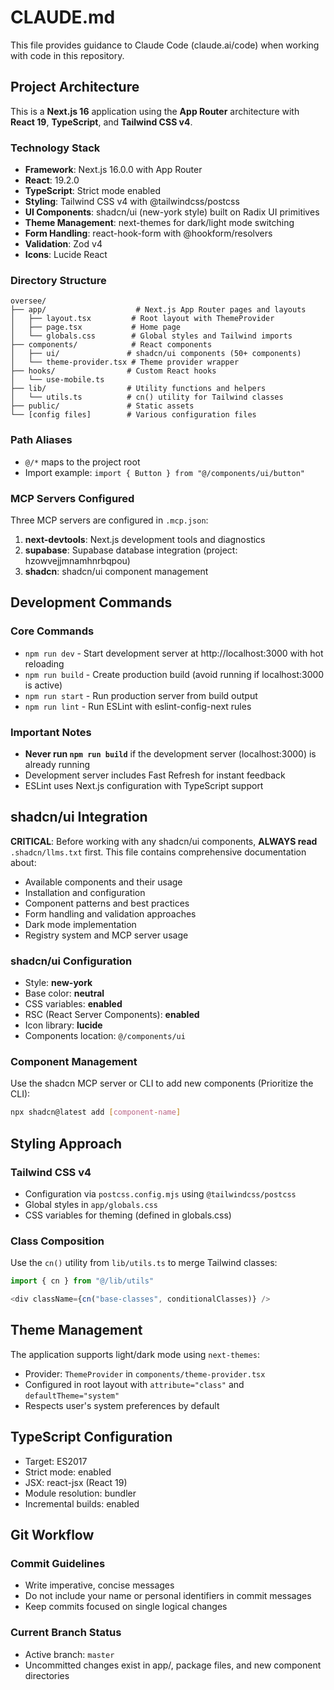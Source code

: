 # CLAUDE.md

This file provides guidance to Claude Code (claude.ai/code) when working with code in this repository.

## Project Architecture

This is a **Next.js 16** application using the **App Router** architecture with **React 19**, **TypeScript**, and **Tailwind CSS v4**.

### Technology Stack
- **Framework**: Next.js 16.0.0 with App Router
- **React**: 19.2.0
- **TypeScript**: Strict mode enabled
- **Styling**: Tailwind CSS v4 with @tailwindcss/postcss
- **UI Components**: shadcn/ui (new-york style) built on Radix UI primitives
- **Theme Management**: next-themes for dark/light mode switching
- **Form Handling**: react-hook-form with @hookform/resolvers
- **Validation**: Zod v4
- **Icons**: Lucide React

### Directory Structure
```
oversee/
├── app/                    # Next.js App Router pages and layouts
│   ├── layout.tsx         # Root layout with ThemeProvider
│   ├── page.tsx           # Home page
│   └── globals.css        # Global styles and Tailwind imports
├── components/            # React components
│   ├── ui/               # shadcn/ui components (50+ components)
│   └── theme-provider.tsx # Theme provider wrapper
├── hooks/                # Custom React hooks
│   └── use-mobile.ts
├── lib/                  # Utility functions and helpers
│   └── utils.ts          # cn() utility for Tailwind classes
├── public/               # Static assets
└── [config files]        # Various configuration files
```

### Path Aliases
- `@/*` maps to the project root
- Import example: `import { Button } from "@/components/ui/button"`

### MCP Servers Configured
Three MCP servers are configured in `.mcp.json`:
1. **next-devtools**: Next.js development tools and diagnostics
2. **supabase**: Supabase database integration (project: hzowvejjmnamhnrbqpou)
3. **shadcn**: shadcn/ui component management

## Development Commands

### Core Commands
- `npm run dev` - Start development server at http://localhost:3000 with hot reloading
- `npm run build` - Create production build (avoid running if localhost:3000 is active)
- `npm run start` - Run production server from build output
- `npm run lint` - Run ESLint with eslint-config-next rules

### Important Notes
- **Never run `npm run build`** if the development server (localhost:3000) is already running
- Development server includes Fast Refresh for instant feedback
- ESLint uses Next.js configuration with TypeScript support

## shadcn/ui Integration

**CRITICAL**: Before working with any shadcn/ui components, **ALWAYS read** `.shadcn/llms.txt` first. This file contains comprehensive documentation about:
- Available components and their usage
- Installation and configuration
- Component patterns and best practices
- Form handling and validation approaches
- Dark mode implementation
- Registry system and MCP server usage

### shadcn/ui Configuration
- Style: **new-york**
- Base color: **neutral**
- CSS variables: **enabled**
- RSC (React Server Components): **enabled**
- Icon library: **lucide**
- Components location: `@/components/ui`

### Component Management
Use the shadcn MCP server or CLI to add new components (Prioritize the CLI):
```bash
npx shadcn@latest add [component-name]
```

## Styling Approach

### Tailwind CSS v4
- Configuration via `postcss.config.mjs` using `@tailwindcss/postcss`
- Global styles in `app/globals.css`
- CSS variables for theming (defined in globals.css)

### Class Composition
Use the `cn()` utility from `lib/utils.ts` to merge Tailwind classes:
```typescript
import { cn } from "@/lib/utils"

<div className={cn("base-classes", conditionalClasses)} />
```

## Theme Management

The application supports light/dark mode using `next-themes`:
- Provider: `ThemeProvider` in `components/theme-provider.tsx`
- Configured in root layout with `attribute="class"` and `defaultTheme="system"`
- Respects user's system preferences by default

## TypeScript Configuration

- Target: ES2017
- Strict mode: enabled
- JSX: react-jsx (React 19)
- Module resolution: bundler
- Incremental builds: enabled

## Git Workflow

### Commit Guidelines
- Write imperative, concise messages
- Do not include your name or personal identifiers in commit messages
- Keep commits focused on single logical changes

### Current Branch Status
- Active branch: `master`
- Uncommitted changes exist in app/, package files, and new component directories

